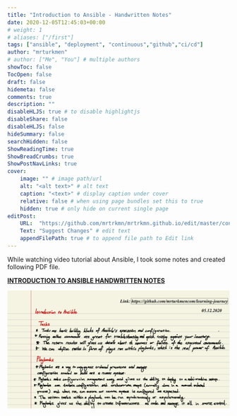 ```yaml
---
title: "Introduction to Ansible - Handwritten Notes"
date: 2020-12-05T12:45:03+00:00
# weight: 1
# aliases: ["/first"]
tags: ["ansible", "deployment", "continuous","github","ci/cd"]
author: "mrturkmen"
# author: ["Me", "You"] # multiple authors
showToc: false
TocOpen: false
draft: false
hidemeta: false
comments: true
description: ""
disableHLJS: true # to disable highlightjs
disableShare: false
disableHLJS: false
hideSummary: false
searchHidden: false
ShowReadingTime: true
ShowBreadCrumbs: true
ShowPostNavLinks: true
cover:
    image: "" # image path/url
    alt: "<alt text>" # alt text
    caption: "<text>" # display caption under cover
    relative: false # when using page bundles set this to true
    hidden: true # only hide on current single page
editPost:
    URL:  "https://github.com/mrtrkmn/mrtrkmn.github.io/edit/master/content"
    Text: "Suggest Changes" # edit text
    appendFilePath: true # to append file path to Edit link
---
```



While watching video tutorial about Ansible, I took some notes and created following PDF file. 


__[INTRODUCTION TO ANSIBLE HANDWRITTEN NOTES](../../pdfs/20201205-introduction-to-ansible.pdf)__


![](../../images/ansible_hand_written_notes.png)